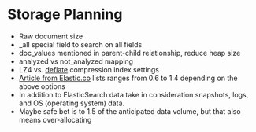 # Storage Planning #

* Raw document size
* _all special field to search on all fields
* doc_values mentioned in parent-child relationship, reduce heap size 
* analyzed vs not_analyzed mapping
* LZ4 vs. <a href="https://www.elastic.co/guide/en/elasticsearch/reference/2.0/index-modules.html#_static_index_settings" target="_blank">deflate</a> compression index settings
* <a href="https://www.elastic.co/blog/elasticsearch-storage-the-true-story" target="_blank">Article from Elastic.co</a> lists ranges from 0.6 to 1.4 depending on the above options
* In addition to ElasticSearch data take in consideration snapshots, logs, and OS (operating system) data.
* Maybe safe bet is to 1.5 of the anticipated data volume, but that also means over-allocating
